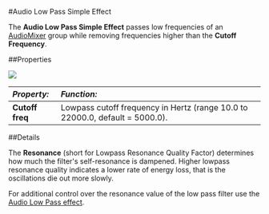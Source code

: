 #Audio Low Pass Simple Effect

The __Audio Low Pass Simple Effect__ passes low frequencies of an [AudioMixer](class-AudioMixer) group while removing frequencies higher than the __Cutoff Frequency__.


##Properties

![](../uploads/Main/AudioLowPassSimpleEffect.png) 


|**_Property:_** |**_Function:_** |
|:---|:---|
|__Cutoff freq__ |Lowpass cutoff frequency in Hertz (range 10.0 to 22000.0, default = 5000.0).|


##Details

The __Resonance__ (short for Lowpass Resonance Quality Factor) determines how much the filter's self-resonance is dampened. Higher lowpass resonance quality indicates a lower rate of energy loss, that is the oscillations die out more slowly.

For additional control over the resonance value of the low pass filter use the [Audio Low Pass effect](class-AudioLowPassEffect).
